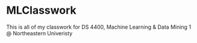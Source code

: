 # MLClasswork
This is all of my classwork for DS 4400, Machine Learning & Data Mining 1 @ Northeastern Univeristy
